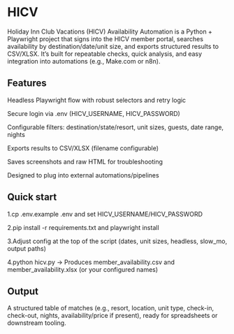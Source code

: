 # HICV
Holiday Inn Club Vacations (HICV) Availability Automation is a Python + Playwright project that signs into the HICV member portal, searches availability by destination/date/unit size, and exports structured results to CSV/XLSX. It’s built for repeatable checks, quick analysis, and easy integration into automations (e.g., Make.com or n8n).

## Features
Headless Playwright flow with robust selectors and retry logic

Secure login via .env (HICV_USERNAME, HICV_PASSWORD)

Configurable filters: destination/state/resort, unit sizes, guests, date range, nights

Exports results to CSV/XLSX (filename configurable)

Saves screenshots and raw HTML for troubleshooting

Designed to plug into external automations/pipelines

## Quick start
1.cp .env.example .env and set HICV_USERNAME/HICV_PASSWORD

2.pip install -r requirements.txt and playwright install

3.Adjust config at the top of the script (dates, unit sizes, headless, slow_mo, output paths)

4.python hicv.py → Produces member_availability.csv and member_availability.xlsx (or your configured names)

## Output
A structured table of matches (e.g., resort, location, unit type, check-in, check-out, nights, availability/price if present), ready for spreadsheets or downstream tooling.
